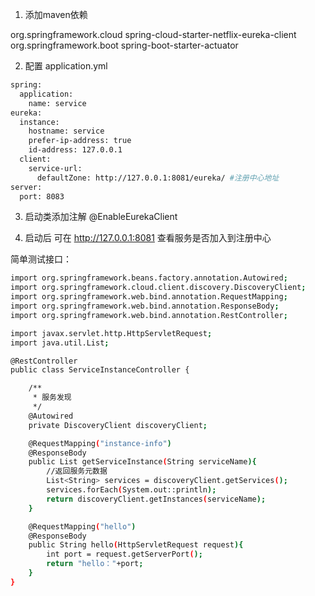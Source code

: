 1. 添加maven依赖
<dependency>
    <groupId>org.springframework.cloud</groupId>
    <artifactId>spring-cloud-starter-netflix-eureka-client</artifactId>
</dependency>
<!-- 监控端点 -->
<dependency>
    <groupId>org.springframework.boot</groupId>
    <artifactId>spring-boot-starter-actuator</artifactId>
</dependency>

2. 配置 application.yml
```sh
spring:
  application:
    name: service
eureka:
  instance:
    hostname: service
    prefer-ip-address: true
    id-address: 127.0.0.1
  client:
    service-url:
      defaultZone: http://127.0.0.1:8081/eureka/ #注册中心地址
server:
  port: 8083
```  
3. 启动类添加注解
@EnableEurekaClient


4. 启动后 可在 http://127.0.0.1:8081 查看服务是否加入到注册中心


简单测试接口：

```sh
import org.springframework.beans.factory.annotation.Autowired;
import org.springframework.cloud.client.discovery.DiscoveryClient;
import org.springframework.web.bind.annotation.RequestMapping;
import org.springframework.web.bind.annotation.ResponseBody;
import org.springframework.web.bind.annotation.RestController;

import javax.servlet.http.HttpServletRequest;
import java.util.List;

@RestController
public class ServiceInstanceController {

    /**
     * 服务发现
     */
    @Autowired
    private DiscoveryClient discoveryClient;

    @RequestMapping("instance-info")
    @ResponseBody
    public List getServiceInstance(String serviceName){
    	//返回服务元数据
        List<String> services = discoveryClient.getServices();
        services.forEach(System.out::println);
        return discoveryClient.getInstances(serviceName);
    }

    @RequestMapping("hello")
    @ResponseBody
    public String hello(HttpServletRequest request){
        int port = request.getServerPort();
        return "hello："+port;
    }
}
```


